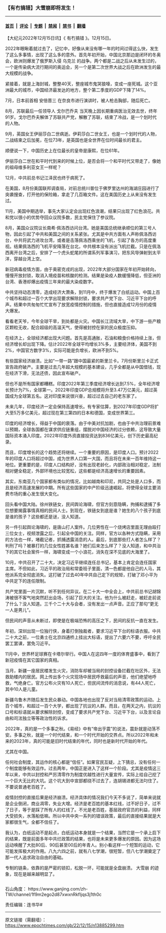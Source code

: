 ### 【有冇搞错】大雪崩即将发生！

---

#### [首页](../../../..?n13885299) &nbsp;|&nbsp; [评论](../../../../../epoch-comment?n13885299) &nbsp;|&nbsp; [专题](../../../../../epoch-special?n13885299) &nbsp;|&nbsp; [禁闻](../../../../../epoch-news?n13885299) &nbsp;|&nbsp; [禁书](../../../../../books?n13885299) &nbsp;|&nbsp; [翻墙](https://github.com/gfw-breaker/nogfw/blob/master/README.md?n13885299)


<div class="post_content" id="artbody" itemprop="articleBody">
 <!-- article content begin -->
 <p>
  【大纪元2022年12月15日讯】《
  <ok href="https://www.epochtimes.com/gb/tag/%E6%9C%89%E5%86%87%E6%90%9E%E9%94%99.html">
   有冇搞错
  </ok>
  》。12月15日。
 </p>
 <p>
  2022年眼瞅着就过去了，记忆中，好像从来没有哪一年的时间过得这么快，发生了这么多事情，出现了这么多的意外。首先年初开始，中国北京那边是闭环的冬奥会，欧洲则爆发了俄罗斯入侵
  <ok href="https://www.epochtimes.com/gb/tag/%E4%B9%8C%E5%85%8B%E5%85%B0.html">
   乌克兰
  </ok>
  的战争。两个都是二战之后从未发生过的，一个是传染病大流行期间的奥运会，另一个是第二次世界大战之后在欧洲发生的最大规模的战争。
 </p>
 <p>
  紧接着，就是上海封城，整整40天，整座城市鬼哭狼嚎，变成一座死城。这个亚洲最大的城市，中国经济最发达的地方，整个第二季度的GDP下降了14%。
 </p>
 <p>
  7月，日本前首相
  <ok href="https://www.epochtimes.com/gb/tag/%E5%AE%89%E5%80%8D%E6%99%8B%E4%B8%89.html">
   安倍晋三
  </ok>
  在奈良市进行演讲时，被人枪击胸部，随后死亡。
 </p>
 <p>
  8月，苏联最后一任领导人
  <ok href="https://www.epochtimes.com/gb/tag/%E6%88%88%E5%B0%94%E5%B7%B4%E4%B9%94%E5%A4%AB.html">
   戈尔巴乔夫
  </ok>
  当天晚上因长期重病医治无效去世，终年91岁。戈尔巴乔夫解体了苏联共产党，解散了苏联，结束了冷战，是一个划时代的人物。
 </p>
 <p>
  9月，英国女王伊丽莎白二世病逝。伊莉莎白二世女王，也是一个划时代的人物，二战结束之后加冕，在位73年，是英国也是全世界在位时间最长的君主。
 </p>
 <p>
  顺便说一下，中国历史上在位最长的皇帝是康熙，在位61年。
 </p>
 <p>
  伊丽莎白二世在和平时代到来的时候上位，是否会将一个和平时代又带走了，像她的祖母维多利亚女王一样呢？
 </p>
 <p>
  12月，中共前总书记江泽民也终于病死了。
 </p>
 <p>
  在美国，8月份美国联邦调查局，对前总统川普位于佛罗里达州的海湖庄园进行了突袭搜查，打开他的保险箱，拿走了几百箱文件。这在美国历史上从来没有发生过。
 </p>
 <p>
  11月，美国中期选举，事先大家认定会出现红色浪潮，结果只出现了红色浪花。共和党以很小的优势夺回众议院多数，民主党保住了参议院。
 </p>
 <p>
  8月，美国众议院议长南希‧佩洛西访问台湾。她是美国总统继承顺位的第三号人物，因此引起了中共和美国之间的关系紧张。尤其是中共方面有人声称佩洛西访台，中共将武力进攻台湾，或者是击落佩洛西乘坐的飞机，引起了各方的高度重视。结果佩洛西的飞机平安降落在台北，中共根本没有派出飞机拦截。只是在佩洛西离开台湾之后，安排了一个虎头蛇尾的所谓系列军事演习，把东风导弹射到太平洋，穿越台湾上空。
 </p>
 <p>
  新冠病毒疫情方面，由于奥密克戎的出现，2022年大部分国家在年初开始转向，慢慢开放封锁，取消入境疫苗和核酸的检测。结果是染疫人数缓慢降低，但亚洲的台湾、香港却爆出疫情三年来的最大染疫数字。
 </p>
 <p>
  中共坚持动态清零，造成经济大萧条，到11月中，终于爆发了白纸运动。中国上百个城市和超过一百个大学出现要求解除封锁，要求共产党下台、习近平下台的呼声。结果中共匆匆忙忙宣布了放宽疫情控制的措施，但也直接造成12月份的疫情大爆发。
 </p>
 <p>
 </p>
 <p>
  看看老天爷，今年全球干旱，到处都是火灾。中国长江流域大旱，中下游一些产粮区颗粒无收，配合超级的高温天气，使得被封控在家的民众极度压抑。
 </p>
 <p>
  在经济上，全球经济都出现大问题。首先是高通胀，石油和粮食价格持续上涨，但经济增长却出现下降。估计2022年全球平均增长3%多，主要经济体，美国不到2%，中国官方数字3%，实际可能是负增长，欧洲不到5%。
 </p>
 <p>
  有些国家经济崩溃。比如“一带一路”跟中国最紧的斯里兰卡。7月份斯里兰卡正式宣告政府破产。主要是过去几年超大规模的基本建设，几乎全都是从中国借钱，现在经济下滑，无法还债，因此宣布破产。
 </p>
 <p>
  但也不是所有国家都糟糕。印度2022年第三季度经济增长达到7.5%，全年经济增长预计为7%，全球第一。2022年印度GDP总规模将升至3.47万亿美元，超过英国成为全球第五名。这对印度来说很兴奋，超过过去自己的老东家了。
 </p>
 <p>
  未来几年，印度经济一定会保持高速增长。有专家估算，到2027年印度GDP将扩大至5万多亿美元，超过现在第三第四的日本和德国，变成世界第三。
 </p>
 <p>
  印度的经济增长，得益于中国的衰落。由于中美对抗加剧，也由于中共治理前景难以预期，全球各国都在谋求供应链重组，摆脱对中国经济的过分依赖，这导致大量国际资本涌入印度。2022年印度外资直接投资达到836亿美元，创下历史最高纪录。
 </p>
 <p>
  而且，印度增长的这个趋势还将继续。一个重要的原因，是印度人口。预计2022年的印度人口将超过中国，成为世界人口第一大国，而且将在未来一百年维持这一地位。更重要的是，印度人口结构好，没有出现老龄化，内部政治相对稳定，法制相对健全稳定，外部环境也比较宽松，这些都是经济高速增长的重要因素。
 </p>
 <p>
  其实，东南亚几个国家都有类似的情况，比如越南和印尼，共同之处是人口多，而且是经济高速发展的中期。所有这些国家的中产阶级迅速崛起，将使得全球主要消费市场的重心发生很大变化。
 </p>
 <p>
  回头看中国大陆。徐州铁链女，民间舆论海啸，但官方刻意隐瞒，拘捕和逮捕了多位想要揭露事情真相的民间人士。到现在，铁链女到底是谁？她生的八个孩子到底是谁的孩子？这些都还是谜，没人知道。
 </p>
 <p>
  另一件引起舆论海啸的，是唐山打人案件。几位男性在一个烧烤店里面无理由殴打三位女士，视频泄露之后，引起全中国的关注。同样，官方以各种方式隐瞒，采用的方法也一样，堵截记者，抓捕透露消息的人。最后，到底那些打人者怎么样了？判刑了吗？被暴打的几位女性姓甚名谁？她们后来怎么样了？没人知道，和中共治下的其它社会案件一样，海啸变成一个小浪花，消失在深不见底的大海里了。
 </p>
 <p>
  10月，中共召开了二十大，决定习近平继续连任总书记，基本上肯定会连任国家主席。不但如此，习近平的政治局和常委班子里面，清一色都是他自己的人马，其他派系完全彻底消失。这打破了过去40年中共自己定下的规矩，打破了邓小平为中共定下的连任限制。
 </p>
 <p>
  共产党里面一片沉默，听不到任何异议。在二十大一中全会上，中共前总书记胡锦涛被很不客气地突然赶出会场，引起了巨大的关注。他为什么被赶走，被赶走前说了什么？没人知道。三千个二十大与会者，没有发出一点声音。正应了那句“更无一人是男儿”。
 </p>
 <p>
  但民间的声音从未断过，即使是在极端恐怖的高压之下，民间的反抗一直在发生。
 </p>
 <p>
  年初，深圳出现一位独行侠，身着打倒独裁者，要求习近平下台的标语衣服。中共二十大之前，一位勇士在北京四通桥上挂出大标语，提出了六要六不要，呼吁全民罢工罢课，罢免习近平。
 </p>
 <p>
  11月中，世界杯足球赛在卡塔尔举行。中国人在这四年一度的体育盛事中，看到了新冠疫情在其它国家的真相。
 </p>
 <p>
  当月，新疆一座居民楼发生火灾，消防车却被当局的封控设备拦截在社区外，无法救助楼内的居民。网上传出多个火灾现场中居民呼救最后的声音，他们绝望地呼救，气绝身亡。官方公布火灾有10人死亡，但民间流传的消息说，有44人死亡，其中10人是儿童。
 </p>
 <p>
  新疆乌鲁木齐随后发生民众暴动。中国各地也出现了反对当局清零政策的运动。上百个城市，和超过一百个大学，都出现了抗议的人群。而且，在两天之内，抗议的口号和标语就从要求解除封控，变成了要求共产党下台、习近平下台，以及言论自由和司法独立等等政治性的诉求。
 </p>
 <p>
  2022年，真的是一个多事之秋。《易经》中有“帝出乎震”的说法，震卦就是动荡不安。多事之秋，就是一个时代结束，和一个时代开始的交界点。所以2022年和未来的2023年，真的可能是旧时代结束的年代，同时也是新时代开始的年代。
 </p>
 <p>
  尤其在中国。
 </p>
 <p>
  任何社会制度，其运作的核心都是“信任”。如果官民互疑，上下猜忌，没有任何一个制度能够有效运作。过去两年，中国正是进入了这样一个阶段。尤其是疫情这三年以来，中共以封控和严厉清零作为制度优越性进行大量宣传，实际上给自己挖了一个巨大无比的大坑。这个坑大到中宣部都绕不过去了，连胡锡进都无法叼住了。不要说普通老百姓了。
 </p>
 <p>
  疫情封控的直接后果是经济崩溃。经济具体的情况我们今天不多说了，简单来说就是企业倒闭，商业凋零，失业大增。经济是老百姓的基本红线，过不好日子，过不了日子，等于是踩了所有人的红线了。不光是老百姓，基层政府官员的利益，同样大受损失，水落船低嘛。所以中共中央一系列的错误政策，最后的直接结果就是大家都很生气，全都不信任了。
 </p>
 <p>
  我认为，白纸运动不是起点，白纸运动本身就是一个结果，当然它是一个承上启下的结果，既是前面多年中共烂政策的结果，也将是未来更多爆发的原因。因为这场运动唤醒了大批80后、90后甚至00后的年青人。别小看这样一个短暂的运动，它可能发挥极大的作用。八九六四之前，就有八七学潮，很短暂，但八七学潮奠定了那一代人追求政治自由的基础。
 </p>
 <p>
  专制的链条，依靠的是严密的锁扣，松脱一环，可能就是全盘崩溃。
  <ok href="https://www.epochtimes.com/gb/tag/%E5%A4%A7%E9%9B%AA%E5%B4%A9.html">
   大雪崩
  </ok>
  的迹象，现在是越来越明显了。
 </p>
 <p>
  <ok href="https://i.epochtimes.com/assets/uploads/2020/06/WhatsApp-Image-2020-02-25-at-7.05.58-AM-5-e1591716028541.jpeg">
   <img alt="" class="aligncenter size-large wp-image-12173417" src="https://i.epochtimes.com/assets/uploads/2020/06/WhatsApp-Image-2020-02-25-at-7.05.58-AM-5-600x337.jpeg"/>
  </ok>
 </p>
 <p>
  石山角度：
  <ok href="https://www.ganjing.com/zh-TW/channel/1f9m2ego2d87xwxnRkfIjqs3j1th0c">
   https://www.ganjing.com/zh-TW/channel/1f9m2ego2d87xwxnRkfIjqs3j1th0c
  </ok>
 </p>
 <p>
  责任编辑：连书华#
 </p>
 <!-- article content end -->
 <div id="below_article_ad">
 </div>
</div>


---

原文链接（需翻墙）：https://www.epochtimes.com/gb/22/12/15/n13885299.htm